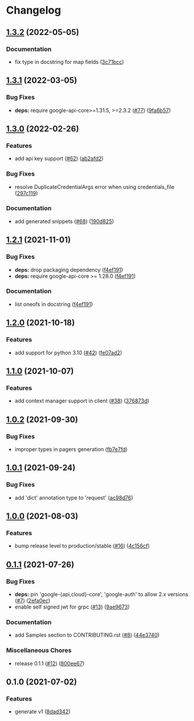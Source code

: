 # Changelog

## [1.3.2](https://github.com/googleapis/python-network-management/compare/v1.3.1...v1.3.2) (2022-05-05)


### Documentation

* fix type in docstring for map fields ([3c71bcc](https://github.com/googleapis/python-network-management/commit/3c71bcc656d1d8a1a916caf4cf0854db48eb460f))

## [1.3.1](https://github.com/googleapis/python-network-management/compare/v1.3.0...v1.3.1) (2022-03-05)


### Bug Fixes

* **deps:** require google-api-core>=1.31.5, >=2.3.2 ([#77](https://github.com/googleapis/python-network-management/issues/77)) ([9fa6b57](https://github.com/googleapis/python-network-management/commit/9fa6b577b09d736917e101f7829bb0c01e4e04e2))

## [1.3.0](https://github.com/googleapis/python-network-management/compare/v1.2.1...v1.3.0) (2022-02-26)


### Features

* add api key support ([#62](https://github.com/googleapis/python-network-management/issues/62)) ([ab2afd2](https://github.com/googleapis/python-network-management/commit/ab2afd27624fd5d8932f74533cb04292f89fe0e0))


### Bug Fixes

* resolve DuplicateCredentialArgs error when using credentials_file ([297c119](https://github.com/googleapis/python-network-management/commit/297c119c3317ea766bd52d328a34a9079e874acd))


### Documentation

* add generated snippets ([#68](https://github.com/googleapis/python-network-management/issues/68)) ([190d825](https://github.com/googleapis/python-network-management/commit/190d8257841cb4d2417733f8bba795ff11e635bd))

## [1.2.1](https://www.github.com/googleapis/python-network-management/compare/v1.2.0...v1.2.1) (2021-11-01)


### Bug Fixes

* **deps:** drop packaging dependency ([f4ef191](https://www.github.com/googleapis/python-network-management/commit/f4ef191701f0306d32303cde0e48918b14a29682))
* **deps:** require google-api-core >= 1.28.0 ([f4ef191](https://www.github.com/googleapis/python-network-management/commit/f4ef191701f0306d32303cde0e48918b14a29682))


### Documentation

* list oneofs in docstring ([f4ef191](https://www.github.com/googleapis/python-network-management/commit/f4ef191701f0306d32303cde0e48918b14a29682))

## [1.2.0](https://www.github.com/googleapis/python-network-management/compare/v1.1.0...v1.2.0) (2021-10-18)


### Features

* add support for python 3.10 ([#42](https://www.github.com/googleapis/python-network-management/issues/42)) ([fe07ad2](https://www.github.com/googleapis/python-network-management/commit/fe07ad281ffd24c37ab258cfc79cc89dff73f678))

## [1.1.0](https://www.github.com/googleapis/python-network-management/compare/v1.0.2...v1.1.0) (2021-10-07)


### Features

* add context manager support in client ([#38](https://www.github.com/googleapis/python-network-management/issues/38)) ([376873d](https://www.github.com/googleapis/python-network-management/commit/376873d0550999ebf9831509ce77b7b86a689059))

## [1.0.2](https://www.github.com/googleapis/python-network-management/compare/v1.0.1...v1.0.2) (2021-09-30)


### Bug Fixes

* improper types in pagers generation ([fb7e7fd](https://www.github.com/googleapis/python-network-management/commit/fb7e7fd9915d0ee99a4741896bd2a43a57aaba77))

## [1.0.1](https://www.github.com/googleapis/python-network-management/compare/v1.0.0...v1.0.1) (2021-09-24)


### Bug Fixes

* add 'dict' annotation type to 'request' ([ac98d76](https://www.github.com/googleapis/python-network-management/commit/ac98d76745bb737e4862576d9b93bb0accdc3ef4))

## [1.0.0](https://www.github.com/googleapis/python-network-management/compare/v0.1.1...v1.0.0) (2021-08-03)


### Features

* bump release level to production/stable ([#16](https://www.github.com/googleapis/python-network-management/issues/16)) ([4c156cf](https://www.github.com/googleapis/python-network-management/commit/4c156cff255b33fe89637d7106a61ea9113cac26))

## [0.1.1](https://www.github.com/googleapis/python-network-management/compare/v0.1.0...v0.1.1) (2021-07-26)


### Bug Fixes

* **deps:** pin 'google-{api,cloud}-core', 'google-auth' to allow 2.x versions ([#7](https://www.github.com/googleapis/python-network-management/issues/7)) ([2efa0ec](https://www.github.com/googleapis/python-network-management/commit/2efa0ec8941664873ed46ca40f73286661b401b8))
* enable self signed jwt for grpc ([#13](https://www.github.com/googleapis/python-network-management/issues/13)) ([9ae9673](https://www.github.com/googleapis/python-network-management/commit/9ae9673ae7141aee657e790208d385d430c7c4d6))


### Documentation

* add Samples section to CONTRIBUTING.rst ([#8](https://www.github.com/googleapis/python-network-management/issues/8)) ([44e3740](https://www.github.com/googleapis/python-network-management/commit/44e37406e513730b2a0569a5f78631e5d235da79))


### Miscellaneous Chores

* release 0.1.1 ([#12](https://www.github.com/googleapis/python-network-management/issues/12)) ([800ee67](https://www.github.com/googleapis/python-network-management/commit/800ee67e6279746114f954a6a55d3776656f6265))

## 0.1.0 (2021-07-02)


### Features

* generate v1 ([8dad342](https://www.github.com/googleapis/python-network-management/commit/8dad342c454882da3359e37cb836950ae66cc73f))
